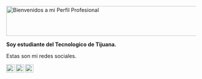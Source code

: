 <a href="https://cooltext.com"><img src="https://images.cooltext.com/5486774.png" width="1106" height="80" alt="Bienvenidos a mi Perfil Profesional" /></a>
<br /><a href="https://cooltext.com"></a><a href="https://cooltext.com/Edit-Logo?LogoID=3707276525"></a>
              
**Soy estudiante del Tecnologico de Tijuana.**

Estas son mi redes sociales.

<a>
  <a href="https://www.reddit.com/user/Marco-Antonio97">
  <img align="left" alt=" Reddit" width="22px" src="https://cdn.jsdelivr.net/npm/simple-icons@v3/icons/reddit.svg" />
</a>
  <a>
     <a href="https://www.facebook.com/marcoantonio.rodriguezmedrano/">
  <img align="left" alt=" Reddit" width="22px" src="https://cdn.jsdelivr.net/npm/simple-icons@v3/icons/facebook.svg" />
    </a>
  <a href="https://drive.google.com/file/d/1HOuNAlxF4wgpYKzoZ-Q3SelvYTe5mEzn/view">
  <img align="left" alt="Pdf" width="22px" src="https://upload.wikimedia.org/wikipedia/commons/8/87/PDF_file_icon.svg" />
</a>
    
    
